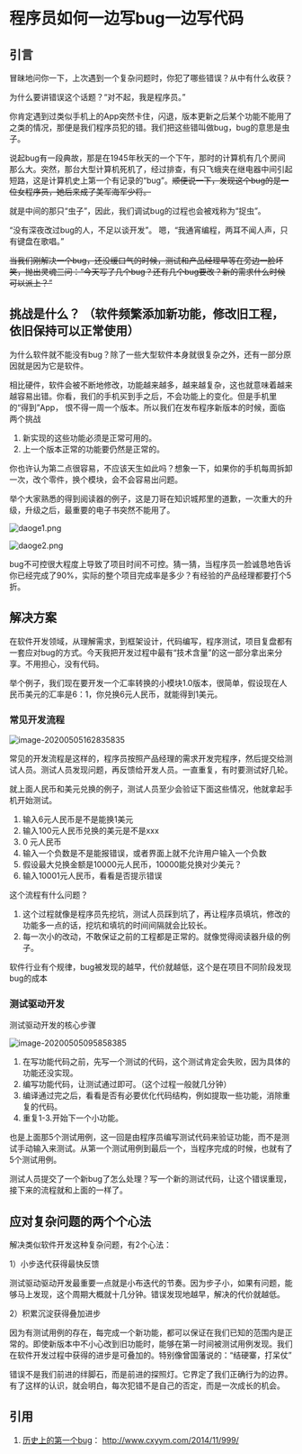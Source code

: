 # 程序员如何一边写bug一边写代码

## 引言 

冒昧地问你一下，上次遇到一个复杂问题时，你犯了哪些错误？从中有什么收获？ 

为什么要讲错误这个话题？“对不起，我是程序员。”

 你肯定遇到过类似手机上的App突然卡住，闪退，版本更新之后某个功能不能用了之类的情况，那便是我们程序员犯的错。我们把这些错叫做bug，bug的意思是虫子。

说起bug有一段典故，那是在1945年秋天的一个下午，那时的计算机有几个房间那么大。突然，那台大型计算机死机了，经过排查，有只飞蛾夹在继电器中间引起短路，这是计算机史上第一个有记录的“bug”。~~顺便说一下，发现这个bug的是一位女程序员，她后来成了美军海军少将。~~

就是中间的那只“虫子”，因此，我们调试bug的过程也会被戏称为“捉虫”。 

“没有深夜改过bug的人，不足以谈开发”。 嗯，“我通宵编程，两耳不闻人声，只有键盘在歌唱。” 

~~当我们刚解决一个bug，还没缓口气的时候，测试和产品经理早等在旁边一脸坏笑，抛出灵魂三问：“今天写了几个bug？还有几个bug要改？新的需求什么时候可以派上？”~~

##  挑战是什么？ （软件频繁添加新功能，修改旧工程，依旧保持可以正常使用）

为什么软件就不能没有bug？除了一些大型软件本身就很复杂之外，还有一部分原因就是因为它是软件。

相比硬件，软件会被不断地修改，功能越来越多，越来越复杂，这也就意味着越来越容易出错。你看，我们的手机买到手之后，不会功能上的变化。但是手机里的“得到”App， 恨不得一周一个版本。所以我们在发布程序新版本的时候，面临两个挑战

1. 新实现的这些功能必须是正常可用的。
2. 上一个版本正常的功能要仍然是正常的。

你也许认为第二点很容易，不应该天生如此吗？想象一下，如果你的手机每周拆卸一次，改个零件，换个模块，会不会容易出问题。

举个大家熟悉的得到阅读器的例子，这是刀哥在知识城邦里的道歉，一次重大的升级，升级之后，最重要的电子书突然不能用了。

![daoge1.png](./images/daoge1.png)

![daoge2.png](./images/daoge2.png)

bug不可控很大程度上导致了项目时间不可控。猜一猜，当程序员一脸诚恳地告诉你已经完成了90%，实际的整个项目完成率是多少？有经验的产品经理都要打个5折。

## 解决方案 

在软件开发领域，从理解需求，到框架设计，代码编写，程序测试，项目复盘都有一套应对bug的方式。今天我把开发过程中最有“技术含量”的这一部分拿出来分享。不用担心，没有代码。

举个例子，我们现在要开发一个汇率转换的小模块1.0版本，很简单，假设现在人民币美元的汇率是6：1，你兑换6元人民币，就能得到1美元。

### 常见开发流程

![image-20200505162835835](./images/image-20200505162835835.png)

常见的开发流程是这样的，程序员按照产品经理的需求开发完程序，然后提交给测试人员。测试人员发现问题，再反馈给开发人员。一直重复，有时要测试好几轮。

就上面人民币和美元兑换的例子，测试人员至少会验证下面这些情况，他就拿起手机开始测试。

1. 输入6元人民币是不是能换1美元
2. 输入100元人民币兑换的美元是不是xxx
3. 0 元人民币
4. 输入一个负数是不是能报错误，或者界面上就不允许用户输入一个负数
5. 假设最大兑换金额是10000元人民币，10000能兑换对少美元？
6. 输入10001元人民币，看看是否提示错误

这个流程有什么问题？

1. 这个过程就像是程序员先挖坑，测试人员踩到坑了，再让程序员填坑，修改的功能多一点的话，挖坑和填坑的时间间隔就会比较长。
2. 每一次小的改动，不敢保证之前的工程都是正常的。就像觉得阅读器升级的例子。

软件行业有个规律，bug被发现的越早，代价就越低，这个是在项目不同阶段发现bug的成本

### 测试驱动开发

测试驱动开发的核心步骤

![image-20200505095858385](./images/image-20200505095858385.png)

1. 在写功能代码之前，先写一个测试的代码，这个测试肯定会失败，因为具体的功能还没实现。
2. 编写功能代码，让测试通过即可。（这个过程一般就几分钟）
3. 编译通过完之后，看看是否有必要优化代码结构，例如提取一些功能，消除重复的代码。
4. 重复1-3.开始下一个小功能。

也是上面那5个测试用例，这一回是由程序员编写测试代码来验证功能，而不是测试手动输入来测试。从第一个测试用例到最后一个，当程序完成的时候，也就有了5个测试用例。

测试人员提交了一个新bug了怎么处理？写一个新的测试代码，让这个错误重现，接下来的流程就和上面的一样了。

## 应对复杂问题的两个个心法

解决类似软件开发这种复杂问题，有2个心法：

1）小步迭代获得最快反馈

测试驱动驱动开发最重要一点就是小布迭代的节奏。因为步子小，如果有问题，能够马上发现，这个周期大概就十几分钟。错误发现地越早，解决的代价就越低。

2）积累沉淀获得叠加进步

因为有测试用例的存在，每完成一个新功能，都可以保证在我们已知的范围内是正常的。即使新版本中不小心改到旧功能时，能够在第一时间被测试用例发现。我们在软件开发过程中获得的进步是可叠加的。特别像曾国藩说的：“结硬寨，打呆仗”

错误不是我们前进的绊脚石，而是前进的探照灯。它界定了我们正确行为的边界。有了这样的认识，就会明白，每次犯错不是自己的否定，而是一次成长的机会。

## 引用

1. [历史上的第一个bug](http://www.cxyym.com/2014/11/999/)： http://www.cxyym.com/2014/11/999/